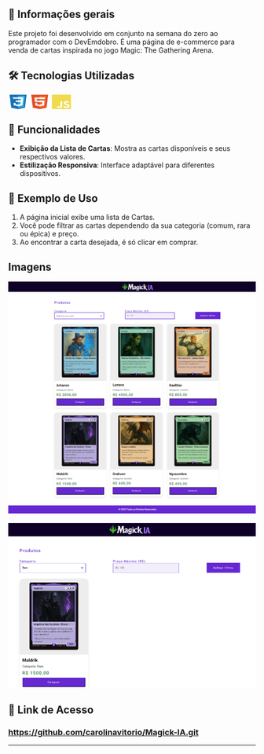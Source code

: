 ## 📌 Informações gerais

Este projeto  foi desenvolvido em conjunto na semana do zero ao programador com o DevEmdobro. 
É uma página de e-commerce para venda de cartas inspirada no jogo Magic: The Gathering Arena.

## 🛠 Tecnologias Utilizadas
 <div>
  <img align="center" alt="CSS" height="30" width="40" src="https://raw.githubusercontent.com/devicons/devicon/master/icons/css3/css3-original.svg">
  <img align="center" alt="HTML" height="30" width="40" src="https://raw.githubusercontent.com/devicons/devicon/master/icons/html5/html5-original.svg">
  <img align="center" alt="Js" height="30" width="40" src="https://raw.githubusercontent.com/devicons/devicon/master/icons/javascript/javascript-plain.svg">
</div>

## 🚀 Funcionalidades
- **Exibição da Lista de Cartas**: Mostra as cartas disponíveis e seus respectivos valores.
- **Estilização Responsiva**: Interface adaptável para diferentes dispositivos.

## 📌 Exemplo de Uso
1. A página inicial exibe uma lista de Cartas.
2. Você pode filtrar as cartas dependendo da sua categoria (comum, rara ou épica) e preço.
3. Ao encontrar a carta desejada, é só clicar em comprar.

## Imagens

![alt text](src/imagens/cartas.PNG)

![alt text](src/imagens/filtro-rara.PNG)


## 🔗 Link de Acesso
### https://github.com/carolinavitorio/Magick-IA.git
---

